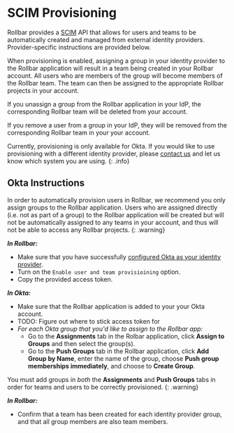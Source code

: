 # SCIM Provisioning

Rollbar provides a [SCIM](https://en.wikipedia.org/wiki/System_for_Cross-domain_Identity_Management) API that allows for users and teams to be automatically created and managed from external identity providers.  Provider-specific instructions are provided below.

When provisioning is enabled, assigning a group in your identity provider to the Rollbar application will result in a team being created in your Rollbar account.  All users who are members of the group will become members of the Rollbar team.  The team can then be assigned to the appropriate Rollbar projects in your account.

If you unassign a group from the Rollbar application in your IdP, the corresponding Rollbar team will be deleted from your account.

If you remove a user from a group in your IdP, they will be removed from the corresponding Rollbar team in your your account.

Currently, provisioning is only available for Okta.  If you would like to use provisioning with a different identity provider, please [contact us](mailto:support@rollbar.com) and let us know which system you are using.
{: .info}

## Okta Instructions

In order to automatically provision users in Rollbar, we recommend you only assign groups to the Rollbar application.  Users who are assigned directly (i.e. not as part of a group) to the Rollbar application will be created but will not be automatically assigned to any teams in your account, and thus will not be able to access any Rollbar projects.
{: .warning}

_**In Rollbar:**_

* Make sure that you have successfully [configured Okta as your identity provider](../saml/#okta).
* Turn on the `Enable user and team provisioining` option.
* Copy the provided access token.

_**In Okta:**_

* Make sure that the Rollbar application is added to your your Okta account.
* TODO:  Figure out where to stick access token for 
* _For each Okta group that you'd like to assign to the Rollbar app:_
  * Go to the **Assignments** tab in the Rolbar application, click **Assign to Groups** and then select the group(s). 
  * Go to the **Push Groups** tab in the Rollbar application, click **Add Group by Name**, enter the name of the group, choose **Push group memberships immediately**, and choose to **Create Group**.

You must add groups in _both_ the **Assignments** and **Push Groups** tabs in order for teams and users to be correctly provisioned. 
{: .warning}

_**In Rollbar:**_

* Confirm that a team has been created for each identity provider group, and that all group members are also team members.

